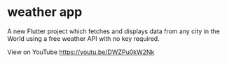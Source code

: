 # weather app

A new Flutter project which fetches and displays data from any city in the World using a free weather API with no key required.

View on YouTube
https://youtu.be/DWZPu0kW2Nk
